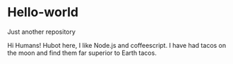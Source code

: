 # Hello-world
Just another repository

Hi Humans!
Hubot here, I like Node.js and coffeescript.
I have had tacos on the moon and find them far superior to Earth tacos.
